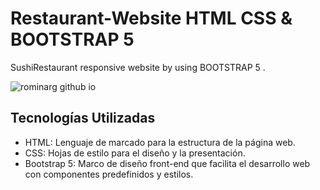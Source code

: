 # Restaurant-Website HTML CSS & BOOTSTRAP 5

SushiRestaurant responsive website by using BOOTSTRAP 5 .


![rominarg github io](https://github.com/rominarg/landingPageSushi/assets/45200064/476b29e8-19f5-48ee-a941-a5023889e093)


## Tecnologías Utilizadas

- HTML: Lenguaje de marcado para la estructura de la página web.
- CSS: Hojas de estilo para el diseño y la presentación.
- Bootstrap 5: Marco de diseño front-end que facilita el desarrollo web con componentes predefinidos y estilos.
